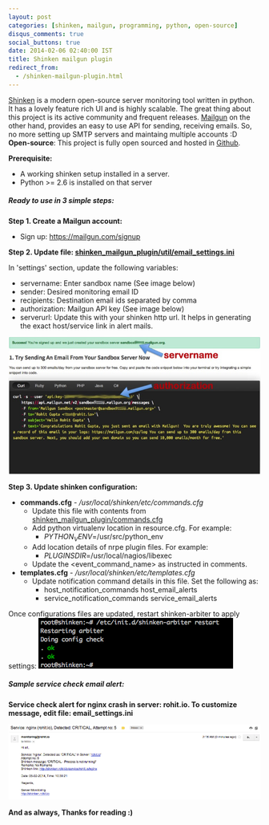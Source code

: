 ```yaml
---
layout: post
categories: [shinken, mailgun, programming, python, open-source]
disqus_comments: true
social_buttons: true
date: 2014-02-06 02:40:00 IST
title: Shinken mailgun plugin
redirect_from:
  - /shinken-mailgun-plugin.html
---
```


[Shinken](http://www.shinken-monitoring.org/) is a modern open-source server monitoring tool written in python. It has a lovely feature rich UI and is highly scalable. The great thing about this project is its active community and frequent releases. [Mailgun](http://www.mailgun.com/) on the other hand, provides an easy to use API for sending, receiving emails. So, no more setting up SMTP servers and maintaing multiple accounts :D  
**Open-source**: This project is fully open sourced and hosted in [Github](https://github.com/rohit01/shinken_mailgun_plugin).

**Prerequisite:**

- A working shinken setup installed in a server.
- Python >= 2.6 is installed on that server

##### Ready to use in 3 simple steps:

**Step 1. Create a Mailgun account:**  

- Sign up: <https://mailgun.com/signup>

**Step 2. Update file: [shinken_mailgun_plugin/util/email_settings.ini](https://github.com/rohit01/shinken_mailgun_plugin/blob/master/util/email_settings.ini)**  

In 'settings' section, update the following variables:

- servername: Enter sandbox name (See image below)
- sender: Desired monitoring email ID
- recipients: Destination email ids separated by comma
- authorization: Mailgun API key (See image below)
- serverurl: Update this with your shinken http url. It helps in generating the exact host/service link in alert mails.

![Mailgun credentials help](/res/posts/shinken-mailgun-plugin/mailgun_credentials.jpg)

**Step 3. Update shinken configuration:**

- **commands.cfg** - */usr/local/shinken/etc/commands.cfg*
    - Update this file with contents from [shinken_mailgun_plugin/commands.cfg](https://github.com/rohit01/shinken_mailgun_plugin/blob/master/commands.cfg)
    - Add python virtualenv location in resource.cfg. For example:
        - $PYTHON_VENV$=/usr/src/python_env
    - Add location details of nrpe plugin files. For example:
        - $PLUGINSDIR$=/usr/local/nagios/libexec
    - Update the <event_command_name> as instructed in comments.
- **templates.cfg** - */usr/local/shinken/etc/templates.cfg*
    - Update notification command details in this file. Set the following as:
        - host_notification_commands           host_email_alerts
        - service_notification_commands        service_email_alerts

Once configurations files are updated, restart shinken-arbiter to apply settings:
![shinken-arbiter restart](/res/posts/shinken-mailgun-plugin/shinken_arbiter_restart.png)

##### Sample service check email alert:

**Service check alert for nginx crash in server: rohit.io. To customize message, edit file: email_settings.ini**

![Sample service check email alert](/res/posts/shinken-mailgun-plugin/sample_email.png)

**And as always, Thanks for reading :)**
